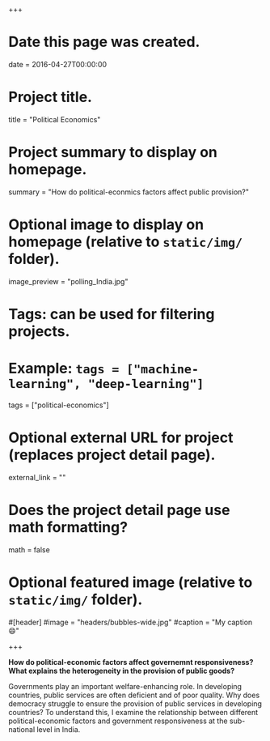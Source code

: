 +++
# Date this page was created.
date = 2016-04-27T00:00:00

# Project title.
title = "Political Economics"

# Project summary to display on homepage.
summary = "How do political-econmics factors affect public provision?"

# Optional image to display on homepage (relative to `static/img/` folder).
image_preview = "polling_India.jpg"

# Tags: can be used for filtering projects.
# Example: `tags = ["machine-learning", "deep-learning"]`
tags = ["political-economics"]

# Optional external URL for project (replaces project detail page).
external_link = ""

# Does the project detail page use math formatting?
math = false

# Optional featured image (relative to `static/img/` folder).
#[header]
#image = "headers/bubbles-wide.jpg"
#caption = "My caption :smile:"

+++

**How do political-economic factors affect governemnt responsiveness? What explains the heterogeneity in the provision of public goods?**

Governments play an important welfare-enhancing role. In developing countries, public services are often deficient and of poor quality. Why does democracy struggle to ensure the provision of public services in developing countries? To understand this, I examine the relationship between different political-economic factors and government responsiveness at the sub-national level in India.


